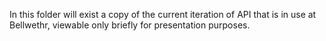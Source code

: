 In this folder will exist a copy of the current iteration of API that is in use at Bellwethr, viewable only briefly for presentation purposes.